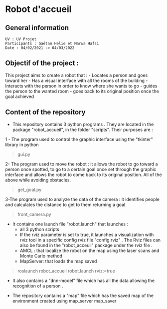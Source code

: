 # Robot d'accueil
## General information

    UV : UV Projet
    Participants : Gaétan Helie et Marwa Hafsi
    Date : 04/02/2021 -> 04/03/2022

## Objectif of the project : 

This project aims to create a robot that : 
	- Locates a person and goes toward her 
	- Has a visual interface with all the rooms of the building 
	- Interacts with the person in order to know where she wants to go 
	- guides the person to the wanted room
	- goes back to its original position once the goal achieved
	
## Content of the repository  

- This repository contains 3 python programs . They are located in the package "robot_accueil", in the folder "scripts". Their purposes are :
 
 1 - The program used to control the graphic interface using the "tkinter" library in python 
 > gui.py
	 
 2- The program used to move the robot : it allows the robot to go toward a person once spotted, to go to a certain goal once set through the graphic interface and allows the robot to come back to its original position.
 All of the above while avoiding obstacles. 
> get_goal.py
	 
 3-The program used to analyze the data of the camera : it identifies people and calculates the distance to get to them returning a goal.
 > front_camera.py
	 
- It contains one launch file "robot.launch" that launches : 
	- all 3 python scripts 
	- If the rviz parameter is set to true, it launches a visualization with rviz tool in a specific config rviz file "config.rviz" . The Rviz files can also be found in the "robot_acceuil" package under the rviz file .
	- AMCL : that localize the robot on the map using the laser scans and Monte Carlo method
	- MapServer: that loads the map saved 
	
> roslaunch robot_accueil robot.launch rviz:=true

- It also contains a "dnn-model" file which has all the data allowing the recognition of a person .

- The repository contains a "map" file which has the saved map of the environment created using map_server map_saver

